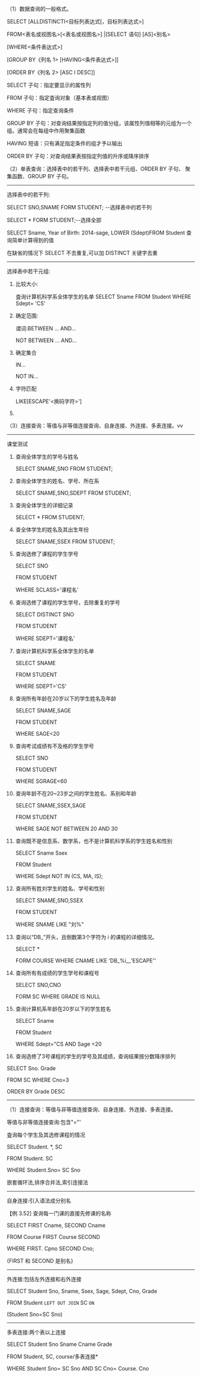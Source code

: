 （1）数据查询的一般格式。 

SELECT [ALLDISTINCTI<目标列表达式[，目标列表达式>]  

FROM<表名或视图名>[<表名或视图名>] |[SELECT 语句] [AS]<别名>

 [WHERE<条件表达式>]

 [GROUP BY《列名 1> [HAVING<条件表达式>]] 

[ORDER BY《列名 2> [ASC I DESC]]

SELECT 子句：指定要显示的属性列

 FROM 子句：指定査询对象（基本表或视图）

WHERE 子句：指定查询条件

GROUP BY 子句：对查询结果按指定列的值分组，该属性列值相等的元组为一个组。通常会在每组中作用聚集函数

 HAVING 短语：只有满足指定条件的组才予以输出

ORDER BY 子句：对查询结果表按指定列值的升序或降序排序 

（2）单表查询：选择表中的若干列、选择表中若干元组、ORDER BY 子句、 聚集函数、GROUP BY 子句。

---

选择表中的若干列:

SELECT SNO,SNAME FORM STUDENT; --选择表中的若干列

SELECT * FORM STUDENT;--选择全部

SELECT Sname, Year of Birth: 2014-sage, LOWER (Sdept)FROM Student 查询简单计算得到的值

在缺省的情况下 SELECT 不去重复,可以加 DISTINCT 关键字去重

---

选择表中若干元组:

1. 比较大小:

    査询计算机科学系全体学生的名单 SELECT Sname FROM Student WHERE Sdept= 'CS'

2. 确定范围:

    谓词:BETWEEN ... AND...

    NOT BETWEEN ... AND...

3. 确定集合

    IN...

    NOT IN...

4. 字符匹配

    LIKE<STRING>[ESCAPE'<换码字符>']

5. 

（3）连接查询：等值与非等值连接查询、自身连接、外连接、多表连接。vv



---

课堂测试

1. 查询全体学生的学号与姓名 

    SELECT SNAME,SNO  FROM STUDENT;

2. 查询全体学生的姓名、学号、所在系

    SELECT SNAME,SNO,SDEPT
    FROM STUDENT;

3. 查询全体学生的详细记录

    SELECT * FROM STUDENT;

4. 查全体学生的姓名及其出生年份

    SELECT SNAME,SSEX FROM STUDENT;

5. 查询选修了课程的学生学号

    SELECT SNO

    FROM STUDENT

    WHERE SCLASS='课程名'

6. 查询选修了课程的学生学号，去除重复的学号 

    SELECT DISTINCT SNO

    FROM STUDENT

    WHERE SDEPT='课程名'

7. 查询计算机科学系全体学生的名单

    SELECT SNAME

    FROM STUDENT

    WHERE SDEPT='CS'

8. 查询所有年龄在20岁以下的学生姓名及年龄

    SELECT SNAME,SAGE

    FROM STUDENT

    WHERE SAGE<20

9. 查询考试成绩有不及格的学生学号

    SELECT SNO

    FROM STUDENT

    WHERE SGRAGE<60

10. 查询年龄不在20~23岁之间的学生姓名、系别和年龄 

      SELECT SNAME,SSEX,SAGE

    FROM STUDENT

    WHERE SAGE NOT BETWEEN 20 AND 30

11. 查询既不是信息系、数学系，也不是计算机科学系的学生姓名和性别

       SELECT Sname Ssex 

     FROM Student

     WHERE Sdept NOT IN (CS, MA, IS);

3. 查询所有姓刘学生的姓名、学号和性别

    SELECT SNAME,SNO,SSEX

    FROM STUDENT

    WHERE SNAME LIKE "刘%"

4. 查询以“DB_”开头，且倒数第3个字符为 i 的课程的详细情况。

    SELECT *

    FORM COURSE
    WHERE CNAME LIKE 'DB\_%i__'ESCAPE'\'

14. 查询所有有成绩的学生学号和课程号

     SELECT SNO,CNO

     FORM SC
     WHERE GRADE IS NULL

15. 查询计算机系年龄在20岁以下的学生姓名

     SELECT Sname 

     FROM Student

     WHERE Sdept="CS AND Sage <20

7. 查询选修了3号课程的学生的学号及其成绩，查询结果按分数降序排列

  SELECT Sno. Grade 
  
  FROM SC WHERE Cno=3 
  
  ORDER BY Grade DESC
  
  ---
  

（1）连接查询：等值与非等值连接查询、自身连接、外连接、多表连接。

等值与非等值连接查询:包含"="'

査询每个学生及其选修课程的情况 

SELECT Student. *, SC

FROM Student. SC

WHERE Student.Sno= SC Sno

嵌套循环法,排序合并法,索引连接法

---

自身连接:引入语法成分别名

【例 3.52] 查询每一门课的直接先修课的名称

SELECT FIRST Cname, SECOND Cname 

FROM Course FIRST Course SECOND 

WHERE FIRST. Cpno SECOND Cno;

{FIRST 和 SECOND 是别名}

---

外连接:包括左外连接和右外连接

SELECT Student Sno, Sname, Ssex, Sage, Sdept, Cno, Grade 

FROM Student `LEFT OUT JOIN` SC `ON`

 (Student Sno=SC Sno)

---

多表连接:两个表以上连接

SELECT Student Sno Sname Cname Grade

FROM Student, SC, course/多表连接* 

WHERE Student Sno= SC Sno AND SC Cno= Course. Cno